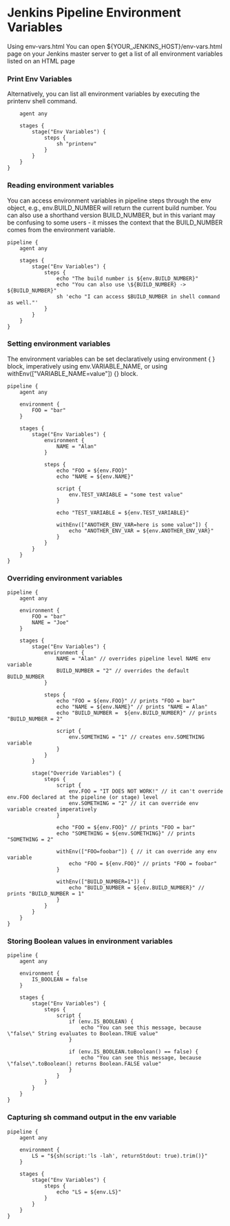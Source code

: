 # Jenkins Pipeline Environment Variables 
Using env-vars.html
You can open ${YOUR_JENKINS_HOST}/env-vars.html page on your Jenkins master server to get a list of all environment variables listed on an HTML page
### Print Env Variables 
Alternatively, you can list all environment variables by executing the printenv shell command.

```pipeline {
    agent any

    stages {
        stage("Env Variables") {
            steps {
                sh "printenv"
            }
        }
    }
}
```
### Reading environment variables 
You can access environment variables in pipeline steps through the env object, e.g., env.BUILD_NUMBER will return the current build number. 
You can also use a shorthand version BUILD_NUMBER,
but in this variant may be confusing to some users - it misses the context that the BUILD_NUMBER comes from the environment variable.

```
pipeline {
    agent any

    stages {
        stage("Env Variables") {
            steps {
                echo "The build number is ${env.BUILD_NUMBER}"
                echo "You can also use \${BUILD_NUMBER} -> ${BUILD_NUMBER}"
                sh 'echo "I can access $BUILD_NUMBER in shell command as well."'
            }
        }
    }
}
```
###  Setting environment variables
The environment variables can be set declaratively using environment { } block, imperatively using env.VARIABLE_NAME,
or using withEnv(["VARIABLE_NAME=value"]) {} block.
```
pipeline {
    agent any

    environment {
        FOO = "bar"
    }

    stages {
        stage("Env Variables") {
            environment {
                NAME = "Alan"
            }

            steps {
                echo "FOO = ${env.FOO}"
                echo "NAME = ${env.NAME}"

                script {
                    env.TEST_VARIABLE = "some test value"
                }

                echo "TEST_VARIABLE = ${env.TEST_VARIABLE}"

                withEnv(["ANOTHER_ENV_VAR=here is some value"]) {
                    echo "ANOTHER_ENV_VAR = ${env.ANOTHER_ENV_VAR}"
                }
            }
        }
    }
}
```
### Overriding environment variables
```
pipeline {
    agent any

    environment {
        FOO = "bar"
        NAME = "Joe"
    }

    stages {
        stage("Env Variables") {
            environment {
                NAME = "Alan" // overrides pipeline level NAME env variable
                BUILD_NUMBER = "2" // overrides the default BUILD_NUMBER
            }

            steps {
                echo "FOO = ${env.FOO}" // prints "FOO = bar"
                echo "NAME = ${env.NAME}" // prints "NAME = Alan"
                echo "BUILD_NUMBER =  ${env.BUILD_NUMBER}" // prints "BUILD_NUMBER = 2"

                script {
                    env.SOMETHING = "1" // creates env.SOMETHING variable
                }
            }
        }

        stage("Override Variables") {
            steps {
                script {
                    env.FOO = "IT DOES NOT WORK!" // it can't override env.FOO declared at the pipeline (or stage) level
                    env.SOMETHING = "2" // it can override env variable created imperatively
                }

                echo "FOO = ${env.FOO}" // prints "FOO = bar"
                echo "SOMETHING = ${env.SOMETHING}" // prints "SOMETHING = 2"

                withEnv(["FOO=foobar"]) { // it can override any env variable
                    echo "FOO = ${env.FOO}" // prints "FOO = foobar"
                }

                withEnv(["BUILD_NUMBER=1"]) {
                    echo "BUILD_NUMBER = ${env.BUILD_NUMBER}" // prints "BUILD_NUMBER = 1"
                }
            }
        }
    }
}
```
### Storing Boolean values in environment variables
```
pipeline {
    agent any

    environment {
        IS_BOOLEAN = false
    }

    stages {
        stage("Env Variables") {
            steps {
                script {
                    if (env.IS_BOOLEAN) {
                        echo "You can see this message, because \"false\" String evaluates to Boolean.TRUE value"
                    }

                    if (env.IS_BOOLEAN.toBoolean() == false) {
                        echo "You can see this message, because \"false\".toBoolean() returns Boolean.FALSE value"
                    }
                }
            }
        }
    }
}
```
### Capturing sh command output in the env variable
```
pipeline {
    agent any

    environment {
        LS = "${sh(script:'ls -lah', returnStdout: true).trim()}"
    }

    stages {
        stage("Env Variables") {
            steps {
                echo "LS = ${env.LS}"
            }
        }
    }
}
```
